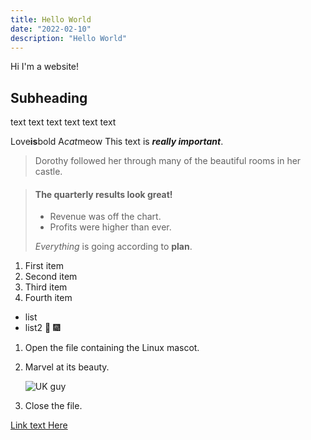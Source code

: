 ```yaml
---
title: Hello World
date: "2022-02-10"
description: "Hello World"
---
```


Hi I'm a website!

## Subheading 

text text text
text text text

Love**is**bold
A*cat*meow
This text is ***really important***.
> Dorothy followed her through many of the beautiful rooms in her castle.

> #### The quarterly results look great!
>
> - Revenue was off the chart.
> - Profits were higher than ever.
>
>  *Everything* is going according to **plan**.


1. First item
2. Second item
3. Third item
4. Fourth item

- list
- list2
:tada: :fireworks:

1. Open the file containing the Linux mascot.
2. Marvel at its beauty.

    ![UK guy](../src/images/profile-pic.png)

3. Close the file.

[Link text Here](https://link-url-here.org)